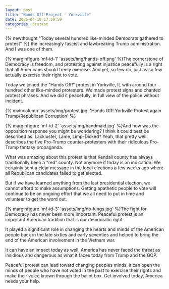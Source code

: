 ```yaml
---
layout: post
title: "Hands Off Project - Yorkville"
date: 2025-04-19 17:59:59
categories: protest
---
```


{% newthought "Today several hundred like-minded Democrats gathered to protest" %} the increasingly fascist and lawbreaking Trump administration. And I was one of them.<!--more-->

{% marginfigure 'mf-id-1' 'assets/img/hands-off.png' %}The cornerstone of Democracy is freedom, and protesting against injustice peacefully is a right that all Americans should freely exercise. And yet, so few do, just as so few actually exercise their right to vote.

Today we joined the "Hands Off!" protest in Yorkville, IL with around four hundred other like-minded protesters. We made protest signs and chanted protest phrases. And we did it peacefully, in full view of the police without incident.

{% maincolumn 'assets/img/protest.jpg' 'Hands Off! Yorkville Protest again Trump/Republican Corruption' %}

{% marginfigure 'mf-id-2' 'assets/img/handmaid.jpg' %}And how was the opposition response you might be wondering? I think it could best be described as: Lackluster, Lame, Limp-Dicked? Yeah, that pretty well describes the five Pro-Trump counter-protesters with their ridiculous Pro-Trump fantasy propaganda.

What was amazing about this protest is that Kendall county has always traditionally been a "red" county. Not anymore if today is an indication. We certainly sent a clear message in the local elections a few weeks ago where all Republican candidates failed to get elected.

But if we have learned anything from the last presidential election, we cannot afford to make assumptions. Getting apathetic people to vote will continue to be an ongoing effort that we all need to put in time and volunteer to get the word out.

{% marginfigure 'mf-id-3' 'assets/img/no-kings.jpg' %}The fight for Democracy has never been more important. Peaceful protest is an important American tradition that is our democratic right.

It played a significant role in changing the hearts and minds of the American people back in the late sixties and early seventies and helped to bring the end of the American involvement in the Vietnam war.

It can have an impact today as well. America has never faced the threat as insidious and dangerous as what it faces today from Trump and the GOP.

Peaceful protest can lead toward changing peoples minds, it can open the minds of people who have not voted in the past to exercise their rights and make their voice known through the ballot box. Get involved today, America needs your help.
